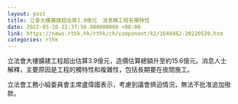 ```yaml
---
layout: post
title: 立會大樓擴建超估算3.9億元　消息稱工程有獨特性
date: 2022-05-20 22:37:56.000000000 +08:00
link: https://news.rthk.hk/rthk/ch/component/k2/1649482-20220520.htm
categories: rthk
---
```


立法會大樓擴建工程超出估算3.9億元，造價估算總額升至約15.6億元。消息人士解釋，主要原因是工程的獨特性和複雜性，包括長期要在夜間施工。

立法會工務小組委員會主席盧偉國表示，考慮到議會擠迫情況，無法不批准追加撥款。
